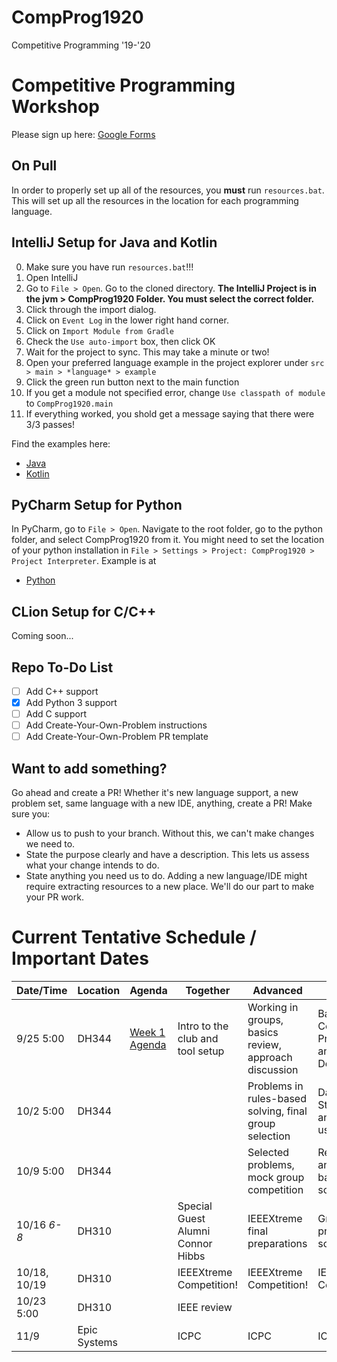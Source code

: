 # CompProg1920
Competitive Programming '19-'20

# Competitive Programming Workshop
Please sign up here: [Google Forms](https://forms.gle/nvYNCUMaHifznWsu6)

## On Pull
In order to properly set up all of the resources, you __must__ run `resources.bat`. This will set up all the resources in the location for each programming language.

## IntelliJ Setup for Java and Kotlin
0. Make sure you have run `resources.bat`!!!
1. Open IntelliJ
2. Go to `File > Open`. Go to the cloned directory. __The IntelliJ Project is in the jvm > CompProg1920 Folder. You must select the correct folder.__
3. Click through the import dialog.
4. Click on `Event Log` in the lower right hand corner.
5. Click on `Import Module from Gradle`
6. Check the `Use auto-import` box, then click OK
7. Wait for the project to sync. This may take a minute or two!
8. Open your preferred language example in the project explorer under `src > main > *language* > example`
9. Click the green run button next to the main function
10. If you get a module not specified error, change `Use classpath of module` to `CompProg1920.main`
11. If everything worked, you shold get a message saying that there were 3/3 passes!

Find the examples here:
- [Java](jvm/CompProg1920/src/main/java/example/CSAcademyOddDivisorsJava.java)
- [Kotlin](jvm/CompProg1920/src/main/kotlin/example/CSAcademyOddDivisorsKt.kt)

## PyCharm Setup for Python
In PyCharm, go to `File > Open`. Navigate to the root folder, go to the python folder, and select CompProg1920 from it. You might need to set the location of your python installation in `File > Settings > Project: CompProg1920 > Project Interpreter`. Example is at
- [Python](python/CompProg1920/example/example.py)

## CLion Setup for C/C++
Coming soon...

## Repo To-Do List
- [ ] Add C++ support
- [x] Add Python 3 support
- [ ] Add C support
- [ ] Add Create-Your-Own-Problem instructions
- [ ] Add Create-Your-Own-Problem PR template

## Want to add something?
Go ahead and create a PR! Whether it's new language support, a new problem set, same language with a new IDE, anything, create a PR! Make sure you:
- Allow us to push to your branch. Without this, we can't make changes we need to.
- State the purpose clearly and have a description. This lets us assess what your change intends to do.
- State anything you need us to do. Adding a new language/IDE might require extracting resources to a new place. We'll do our part to make your PR work.

# Current Tentative Schedule / Important Dates
| Date/Time    | Location     | Agenda                                 | Together                          | Advanced                                               | Beginner                                        |
| ------------ | ------------ | -------------------------------------- | --------------------------------- | ------------------------------------------------------ | ----------------------------------------------- |
| 9/25 5:00    | DH344        | [Week 1 Agenda](weeks/week1/README.md) | Intro to the club and tool setup  | Working in groups, basics review, approach discussion  | Basics of Competitive Programming and Designing |
| 10/2 5:00    | DH344        |                                        |                                   | Problems in rules-based solving, final group selection | Data Structures and their uses                  |
| 10/9 5:00    | DH344        |                                        |                                   | Selected problems, mock group competition              | Recursion and rules-based solutions             |
| 10/16 *6-8*  | DH310        |                                        | Special Guest Alumni Connor Hibbs | IEEEXtreme final preparations                          | Group problem solving                           |
| 10/18, 10/19 | DH310        |                                        | IEEEXtreme Competition!           | IEEEXtreme Competition!                                | IEEEXtreme Competition!                         |
| 10/23 5:00   | DH310        |                                        | IEEE review                       |                                                        |                                                 |
| 11/9         | Epic Systems |                                        | ICPC                              | ICPC                                                   | ICPC                                            |
